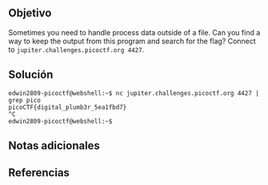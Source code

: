## Objetivo
Sometimes you need to handle process data outside of a file. Can you find a way to keep the output from this program and search for the flag? Connect to `jupiter.challenges.picoctf.org 4427`.
## Solución
```
edwin2809-picoctf@webshell:~$ nc jupiter.challenges.picoctf.org 4427 | grep pico
picoCTF{digital_plumb3r_5ea1fbd7}
^C
edwin2809-picoctf@webshell:~$ 
```
## Notas adicionales

## Referencias

